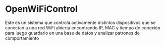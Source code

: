# OpenWiFiControl
Este es un sistema que controla activamente distintos dispositivos que se conectan a una red WiFi abierta encontrando IP, MAC y tiempo de conexión para luego guardarlo en una base de datos y analizar patrones de comportamiento
